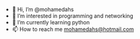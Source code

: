 - 👋 Hi, I’m @mohamedahs
- 👀 I’m interested in programming and networking
- 🌱 I’m currently learning python
- 📫 How to reach me mohamedahs@hotmail.com

<!---
mohamedahs/mohamedahs is a ✨ special ✨ repository because its `README.md` (this file) appears on your GitHub profile.
You can click the Preview link to take a look at your changes.
--->
